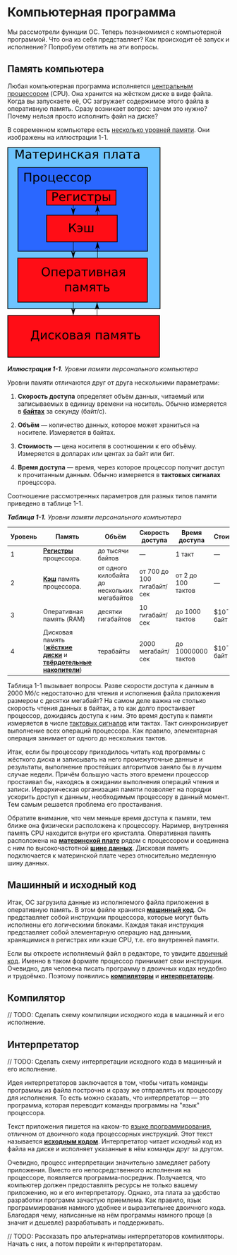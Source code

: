 # Компьютерная программа

Мы рассмотрели функции ОС. Теперь познакомимся с компьютерной программой. Что она из себя представляет? Как происходит её запуск и исполнение? Попробуем отвтить на эти вопросы.

## Память компьютера

Любая компьютерная программа исполняется [центральным процессором](https://ru.wikipedia.org/wiki/%D0%A6%D0%B5%D0%BD%D1%82%D1%80%D0%B0%D0%BB%D1%8C%D0%BD%D1%8B%D0%B9_%D0%BF%D1%80%D0%BE%D1%86%D0%B5%D1%81%D1%81%D0%BE%D1%80) (CPU). Она хранится на жёстком диске в виде файла. Когда вы запускаете её, ОС загружает содержимое этого файла в оперативную память. Сразу возникает вопрос: зачем это нужно? Почему нельзя просто исполнить файл на диске?

В современном компьютере есть [несколько уровней памяти](https://ru.wikipedia.org/wiki/%D0%98%D0%B5%D1%80%D0%B0%D1%80%D1%85%D0%B8%D1%8F_%D0%BF%D0%B0%D0%BC%D1%8F%D1%82%D0%B8). Они изображены на иллюстрации 1-1.

![Уровни памяти](memory-levels.png)

_**Иллюстрация 1-1.** Уровни памяти персонального компьютера_

Уровни памяти отличаются друг от друга несколькими параметрами:

1. **Скорость доступа** определяет объём данных, читаемый или записываемых в единицу времени на носитель. Обычно измеряется в [**байтах**](https://ru.wikipedia.org/wiki/%D0%91%D0%B0%D0%B9%D1%82) за секунду (байт/с).

2. **Объём** — количество данных, которое может храниться на носителе. Измеряется в байтах.

3. **Стоимость** — цена носителя в соотношении к его объёму. Измеряется в долларах или центах за байт или бит.

4. **Время доступа** — время, через которое процессор получит доступ к прочитанным данным. Обычно измеряется в **тактовых сигналах** проецссора.

Соотношение рассмотренных параметров для разных типов памяти приведено в таблице 1-1.

_**Таблица 1-1.** Уровни памяти персонального компьютера_

| Уровень | Память | Объём | Скорость доступа | Время доступа | Стоимость |
| --- | --- | --- | --- | --- | --- |
| 1 | [**Регистры**](https://ru.wikipedia.org/wiki/%D0%A0%D0%B5%D0%B3%D0%B8%D1%81%D1%82%D1%80_%D0%BF%D1%80%D0%BE%D1%86%D0%B5%D1%81%D1%81%D0%BE%D1%80%D0%B0) процессора. | до тысячи байтов | — | 1 такт | — |
| 2 | [**Кэш**](https://ru.wikipedia.org/wiki/%D0%9A%D1%8D%D1%88_%D0%BF%D1%80%D0%BE%D1%86%D0%B5%D1%81%D1%81%D0%BE%D1%80%D0%B0) память процессора. | от одного килобайта до нескольких мегабайтов | от 700 до 100 гигабайт/сек | от 2 до 100 тактов | — |
| 3 | Оперативная память (RAM) | десятки гигабайтов | 10 гигабайт/сек | до 1000 тактов | $10<sup>-9</sup>/байт |
| 4 | Дисковая память ([**жёсткие диски**](https://ru.wikipedia.org/wiki/%D0%96%D1%91%D1%81%D1%82%D0%BA%D0%B8%D0%B9_%D0%B4%D0%B8%D1%81%D0%BA) и [**твёрдотельные накопители**](https://ru.wikipedia.org/wiki/%D0%A2%D0%B2%D0%B5%D1%80%D0%B4%D0%BE%D1%82%D0%B5%D0%BB%D1%8C%D0%BD%D1%8B%D0%B9_%D0%BD%D0%B0%D0%BA%D0%BE%D0%BF%D0%B8%D1%82%D0%B5%D0%BB%D1%8C)) | терабайты | 2000 мегабайт/сек | до 10000000 тактов | $10<sup>-12</sup>/байт |

Таблица 1-1 вызывает вопросы. Разве скорости доступа к данным в 2000 Мб/с недостаточно для чтения и исполнения файла приложения размером с десятки мегабайт? На самом деле важна не столько скорость чтения данных в байтах, а то как долго простаивает процессор, дожидаясь доступа к ним. Это время доступа к памяти измеряется в числе [тактовых сигналов](https://ru.wikipedia.org/wiki/%D0%A2%D0%B0%D0%BA%D1%82%D0%BE%D0%B2%D1%8B%D0%B9_%D1%81%D0%B8%D0%B3%D0%BD%D0%B0%D0%BB) или тактах. Такт синхронизирует выполнение всех операций процессора. Как правило, элементарная операция занимает от одного до нескольких тактов.

Итак, если бы процессору приходилось читать код программы с жёсткого диска и записывать на него промежуточные данные и результаты, выполнение простейших алгоритмов заняло бы в лучшем случае недели. Причём большую часть этого времени процессор простаивал бы, находясь в ожидании выполнения операций чтения и записи. Иерархическая организация памяти позволяет на порядки ускорить доступ к данным, необходимым процессору в данный момент. Тем самым решается проблема его простаивания.

Обратите внимание, что чем меньше время доступа к памяти, тем ближе она физически расположена к процессору. Наример, внутренняя память CPU находится внутри его кристалла. Оперативная память расположена на [**материнской плате**](https://ru.wikipedia.org/wiki/%D0%9C%D0%B0%D1%82%D0%B5%D1%80%D0%B8%D0%BD%D1%81%D0%BA%D0%B0%D1%8F_%D0%BF%D0%BB%D0%B0%D1%82%D0%B0) рядом с процессором и соединена с ним по высокочастотной [**шине данных**](https://ru.wikipedia.org/wiki/%D0%A8%D0%B8%D0%BD%D0%B0_%D0%B4%D0%B0%D0%BD%D0%BD%D1%8B%D1%85). Дисковая память подключается к материнской плате через относительно медленную шину данных.

## Машинный и исходный код

Итак, ОС загрузила данные из исполняемого файла приложения в оперативную память. В этом файле хранится [**машинный код**](https://ru.wikipedia.org/wiki/%D0%9C%D0%B0%D1%88%D0%B8%D0%BD%D0%BD%D1%8B%D0%B9_%D0%BA%D0%BE%D0%B4). Он представляет собой инструкции процессора, которые могут быть исполнены его логическими блоками. Каждая такая инструкция представляет собой элементарную операцию над данными, хранящимися в регистрах или кэше CPU, т.е. его внутренней памяти.

Если вы откроете исполняемый файл в редакторе, то увидите [двоичный код](https://ru.wikipedia.org/wiki/%D0%94%D0%B2%D0%BE%D0%B8%D1%87%D0%BD%D1%8B%D0%B9_%D0%BA%D0%BE%D0%B4#%D0%9F%D1%80%D0%B8%D0%BC%D0%B5%D1%80_%C2%AB%D0%B4%D0%BE%D0%B8%D1%81%D1%82%D0%BE%D1%80%D0%B8%D1%87%D0%B5%D1%81%D0%BA%D0%BE%D0%B3%D0%BE%C2%BB_%D0%B8%D1%81%D0%BF%D0%BE%D0%BB%D1%8C%D0%B7%D0%BE%D0%B2%D0%B0%D0%BD%D0%B8%D1%8F_%D0%BA%D0%BE%D0%B4%D0%BE%D0%B2). Именно в таком формате процессор принимает свои инструкции. Очевидно, для человека писать программу в двоичных кодах неудобно и трудоёмко. Поэтому появились [**компиляторы**](https://ru.wikipedia.org/wiki/%D0%9A%D0%BE%D0%BC%D0%BF%D0%B8%D0%BB%D1%8F%D1%82%D0%BE%D1%80) и [**интерпретаторы**](https://ru.wikipedia.org/wiki/%D0%98%D0%BD%D1%82%D0%B5%D1%80%D0%BF%D1%80%D0%B5%D1%82%D0%B0%D1%82%D0%BE%D1%80#%D0%98%D1%81%D1%82%D0%BE%D1%80%D0%B8%D1%8F).

## Компилятор

// TODO: Сделать схему компиляции исходного кода в машинный и его исполнение.

## Интерпретатор

// TODO: Сделать схему интерпретации исходного кода в машинный и его исполнение.

Идея интерпретаторов заключается в том, чтобы читать команды программы из файла построчно и сразу же отправлять их процессору для исполнения. То есть можно сказать, что интерпретатор — это программа, которая переводит команды программы на "язык" процессора.

Текст приложения пишется на каком-то [языке программирования](https://ru.wikipedia.org/wiki/%D0%AF%D0%B7%D1%8B%D0%BA_%D0%BF%D1%80%D0%BE%D0%B3%D1%80%D0%B0%D0%BC%D0%BC%D0%B8%D1%80%D0%BE%D0%B2%D0%B0%D0%BD%D0%B8%D1%8F), отличном от двоичного кода процессорных инструкций. Этот текст называется [**исходным кодом**](https://ru.wikipedia.org/wiki/%D0%98%D1%81%D1%85%D0%BE%D0%B4%D0%BD%D1%8B%D0%B9_%D0%BA%D0%BE%D0%B4). Интерпретатор читает исходный код из файла на диске и исполняет указанные в нём команды друг за другом.

Очевидно, процесс интерпретации значительно замедляет работу приложения. Вместо его непосредственного исполнения на процессоре, появляется программа-посредник. Получается, что компьютер должен предоставлять ресурсы не только вашему приложению, но и его интерпретатору. Однако, эта плата за удобство разработки программ зачастую приемлема. Как правило, язык программирования намного удобнее и выразительнее двоичного кода. Благодаря чему, написанные на нём программы намного проще (а значит и дешевле) разрабатывать и поддерживать.

// TODO: Рассказать про альтернативы интерпретаторов компиляторы. Начать с них, а потом перейти к интерпретаторам.